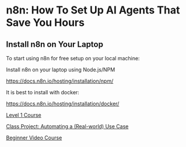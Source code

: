 # n8n: How To Set Up AI Agents That Save You Hours

## Install n8n on Your Laptop

To start using n8n for free setup on your local machine:

Install n8n on your laptop using Node.js/NPM

https://docs.n8n.io/hosting/installation/npm/

It is best to install with docker:

https://docs.n8n.io/hosting/installation/docker/



[Level 1 Course](https://docs.n8n.io/courses/level-one/)


[Class Project: Automating a (Real-world) Use Case](https://docs.n8n.io/courses/level-one/chapter-3/)


[Beginner Video Course](https://docs.n8n.io/video-courses/#beginner)


